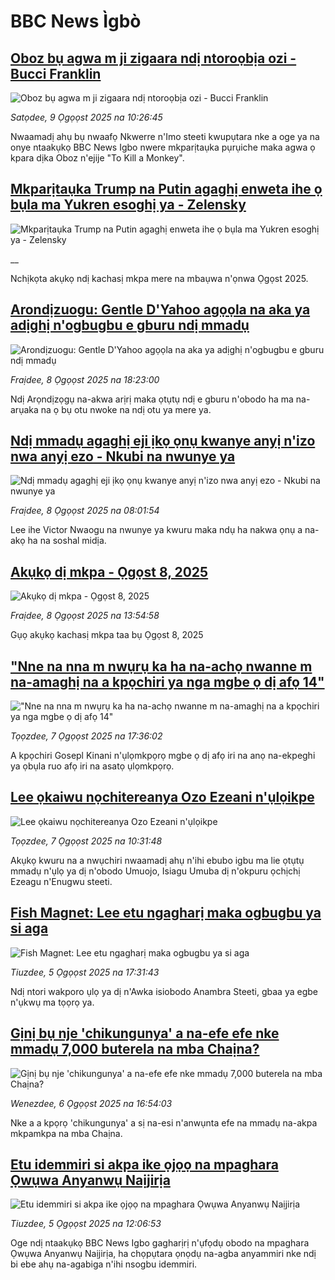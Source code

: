# BBC News Ìgbò## [Oboz bụ agwa m ji zigaara ndị ntoroọbịa ozi - Bucci Franklin](https://www.bbc.com/igbo/articles/c07pgrz93e8o?at_medium=RSS&at_campaign=rss?at_campaign=githubrss)![Oboz bụ agwa m ji zigaara ndị ntoroọbịa ozi - Bucci Franklin](https://ichef.bbci.co.uk/ace/ws/240/cpsprodpb/bb70/live/87844f00-751a-11f0-a20f-3b86f375586a.jpg)_Satọdee, 9 Ọgọọst 2025 na 10:26:45_Nwaamadị ahụ bụ nwaafọ Nkwerre n'Imo steeti kwupụtara nke a oge ya na onye ntaakụkọ BBC News Igbo nwere mkparịtaụka pụrụiche maka agwa ọ kpara dịka Oboz n'ejije "To Kill a Monkey".## [Mkparịtaụka Trump na Putin agaghị enweta ihe ọ bụla ma Yukren esoghị ya - Zelensky ](https://www.bbc.co.uk/igbo/live/c207w29dn0gt?at_medium=RSS&at_campaign=rss?at_campaign=githubrss)![Mkparịtaụka Trump na Putin agaghị enweta ihe ọ bụla ma Yukren esoghị ya - Zelensky ](https://ichef.bbci.co.uk/ace/standard/240/cpsprodpb/d9c9/live/3f45b940-74fc-11f0-8071-1788c7e8ae0e.png)__Nchịkọta akụkọ ndị kachasị mkpa mere na mbaụwa n'ọnwa Ọgọst 2025.## [Arondịzuogu: Gentle D'Yahoo agọọla na aka ya adịghị n'ogbugbu e gburu ndị mmadụ ](https://www.bbc.com/igbo/articles/cvgnd042kn8o?at_medium=RSS&at_campaign=rss?at_campaign=githubrss)![Arondịzuogu: Gentle D'Yahoo agọọla na aka ya adịghị n'ogbugbu e gburu ndị mmadụ ](https://ichef.bbci.co.uk/ace/ws/240/cpsprodpb/ea90/live/ec762970-7483-11f0-a975-cb151ca452f4.jpg)_Fraịdee, 8 Ọgọọst 2025 na 18:23:00_Ndị Arọndịzọgụ na-akwa arịrị maka ọtụtụ ndị e gburu n'obodo ha ma na-arụaka na ọ bụ otu nwoke na ndị otu ya mere ya.## [Ndị mmadụ agaghị eji ịkọ ọnụ kwanye anyị n'izo nwa anyị ezo - Nkubi na nwunye ya](https://www.bbc.com/igbo/articles/c5y2kl4zpxzo?at_medium=RSS&at_campaign=rss?at_campaign=githubrss)![Ndị mmadụ agaghị eji ịkọ ọnụ kwanye anyị n'izo nwa anyị ezo - Nkubi na nwunye ya](https://ichef.bbci.co.uk/ace/ws/240/cpsprodpb/3f71/live/c12461b0-742e-11f0-8071-1788c7e8ae0e.jpg)_Fraịdee, 8 Ọgọọst 2025 na 08:01:54_Lee ihe Victor Nwaogu na nwunye ya kwuru maka ndụ ha nakwa ọnụ a na-akọ ha na soshal midịa.## [Akụkọ dị mkpa - Ọgọst 8, 2025](https://www.bbc.com/igbo/articles/c5yk0k4y23qo?at_medium=RSS&at_campaign=rss?at_campaign=githubrss)![Akụkọ dị mkpa - Ọgọst 8, 2025](https://ichef.bbci.co.uk/ace/ws/240/cpsprodpb/f1a0/live/52df1610-60be-11f0-a40e-a1af2950b220.jpg)_Fraịdee, 8 Ọgọọst 2025 na 13:54:58_Gụọ akụkọ kachasị mkpa taa bụ Ọgọst 8, 2025## ["Nne na nna m nwụrụ ka ha na-achọ nwanne m na-amaghị na a kpọchiri ya nga mgbe ọ dị afọ 14"](https://www.bbc.com/igbo/articles/cz9350ydvkno?at_medium=RSS&at_campaign=rss?at_campaign=githubrss)!["Nne na nna m nwụrụ ka ha na-achọ nwanne m na-amaghị na a kpọchiri ya nga mgbe ọ dị afọ 14"](https://ichef.bbci.co.uk/ace/ws/240/cpsprodpb/4dd2/live/6d75dbe0-72ab-11f0-af20-030418be2ca5.jpg)_Tọọzdee, 7 Ọgọọst 2025 na 17:36:02_A kpọchiri Gosepl Kinani n'ụlọmkpọrọ mgbe ọ dị afọ iri na anọ na-ekpeghi ya ọbụla ruo afọ iri na asatọ ụlọmkpọrọ.## [Lee ọkaiwu nọchitereanya Ozo Ezeani n'ụlọikpe](https://www.bbc.com/igbo/articles/c8ryg26d3xyo?at_medium=RSS&at_campaign=rss?at_campaign=githubrss)![Lee ọkaiwu nọchitereanya Ozo Ezeani n'ụlọikpe](https://ichef.bbci.co.uk/ace/ws/240/cpsprodpb/812f/live/31b83d00-736e-11f0-8071-1788c7e8ae0e.jpg)_Tọọzdee, 7 Ọgọọst 2025 na 10:31:48_Akụkọ kwuru na a nwụchiri nwaamadị ahụ n'ihi ebubo igbu ma lie ọtụtụ mmadụ n'ụlọ ya dị n'obodo Umuojo, Isiagu Umuba dị n'okpuru ọchịchị Ezeagu n'Enugwu steeti.## [Fish Magnet: Lee etu ngagharị maka ogbugbu ya si aga](https://www.bbc.com/igbo/articles/cqlerp1ee2lo?at_medium=RSS&at_campaign=rss?at_campaign=githubrss)![Fish Magnet: Lee etu ngagharị maka ogbugbu ya si aga](https://ichef.bbci.co.uk/ace/ws/240/cpsprodpb/769a/live/ce31de60-7220-11f0-843e-eb3da839c0e3.jpg)_Tiuzdee, 5 Ọgọọst 2025 na 17:31:43_Ndị ntori wakporo ụlọ ya dị n'Awka isiobodo Anambra Steeti, gbaa ya egbe n'ụkwụ ma tọọrọ ya.## [Gịnị bụ nje 'chikungunya' a na-efe efe nke mmadụ 7,000 buterela na mba Chaịna?](https://www.bbc.com/igbo/articles/c741ngj1pqjo?at_medium=RSS&at_campaign=rss?at_campaign=githubrss)![Gịnị bụ nje 'chikungunya' a na-efe efe nke mmadụ 7,000 buterela na mba Chaịna?](https://ichef.bbci.co.uk/ace/ws/240/cpsprodpb/5d90/live/4e815f10-71c6-11f0-b5ea-af0b36d22169.jpg)_Wenezdee, 6 Ọgọọst 2025 na 16:54:03_Nke a a kpọrọ 'chikungunya' a sị na-esi n'anwụnta efe na mmadụ na-akpa mkpamkpa na mba Chaịna.## [Etu idemmiri si akpa ike ọjọọ na mpaghara Ọwụwa Anyanwụ Naịjirịa](https://www.bbc.com/igbo/articles/c8e1pk1rwnlo?at_medium=RSS&at_campaign=rss?at_campaign=githubrss)![Etu idemmiri si akpa ike ọjọọ na mpaghara Ọwụwa Anyanwụ Naịjirịa](https://ichef.bbci.co.uk/ace/ws/240/cpsprodpb/b37b/live/64382a50-71e4-11f0-89ea-4d6f9851f623.png)_Tiuzdee, 5 Ọgọọst 2025 na 12:06:53_Oge ndị ntaakụkọ BBC News Igbo gagharịrị n'ụfọdụ obodo na mpaghara Ọwụwa Anyanwụ Naịjirịa, ha chọpụtara ọnọdụ na-agba anyammiri nke ndị bi ebe ahụ na-agabiga n'ihi nsogbu idemmiri.